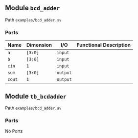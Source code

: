 ## Module `bcd_adder`

Path `examples/bcd_adder.sv`

### Ports
                                                                           
| Name      | Dimension     | I/O         | Functional Description        |
|-----------|---------------|-------------|-------------------------------|
| `a`       | `[3:0]`       | `input`     |                               |
| `b`       | `[3:0]`       | `input`     |                               |
| `cin`     | `1`           | `input`     |                               |
| `sum`     | `[3:0]`       | `output`    |                               |
| `cout`    | `1`           | `output`    |                               |
                                                                           
## Module `tb_bcdadder`

Path `examples/bcd_adder.sv`

### Ports

No Ports

